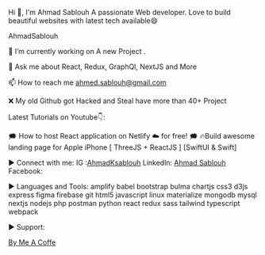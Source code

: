 
Hi 👋, I'm Ahmad Sablouh
A passionate Web developer. Love to build beautiful websites with latest tech available😄

AhmadSablouh

🔭 I’m currently working on A new Project .

💬 Ask me about React, Redux, GraphQl, NextJS and More

📫 How to reach me ahmed.sablouh@gmail.com

❌ My old Github got Hacked and Steal have more than 40+ Project 

Latest Tutorials on Youtube👇:

🗯 How to host React application on Netlify ☁ for free!
🗯 🔥Build awesome landing page for Apple iPhone [ ThreeJS + ReactJS ] [SwiftUI & Swift]


▶ Connect with me:
IG :[AhmadKsablouh](https://www.instagram.com/ahmadksablouh/)
Linkedln: [Ahmad Sablouh](https://www.linkedin.com/in/ahmadksablouh)
Facebook:

▶ Languages and Tools:
amplify babel bootstrap bulma chartjs css3 d3js express figma firebase git html5 javascript linux materialize mongodb mysql nextjs nodejs php postman python react redux sass tailwind typescript webpack





▶ Support:

[By Me A Coffe](paypal.me/AhmadSablouh)
